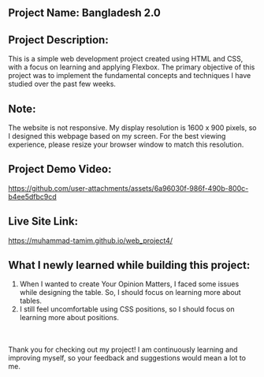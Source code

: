 ## Project Name: Bangladesh 2.0
## Project Description:
This is a simple web development project created using HTML and CSS, with a focus on learning and applying Flexbox. The primary objective of this project was to implement the fundamental concepts and techniques I have studied over the past few weeks.

## Note:
The website is not responsive. My display resolution is 1600 x 900 pixels, so I designed this webpage based on my screen. For the best viewing experience, please resize your browser window to match this resolution.

## Project Demo Video: 
https://github.com/user-attachments/assets/6a96030f-986f-490b-800c-b4ee5dfbc9cd

## Live Site Link:
https://muhammad-tamim.github.io/web_project4/

## What I newly learned while building this project:
1. When I wanted to create Your Opinion Matters, I faced some issues while designing the table. So, I should focus on learning more about tables.
2. I still feel uncomfortable using CSS positions, so I should focus on learning more about positions.
<br>
<br>
Thank you for checking out my project! I am continuously learning and improving myself, so your feedback and suggestions would mean a lot to me.
